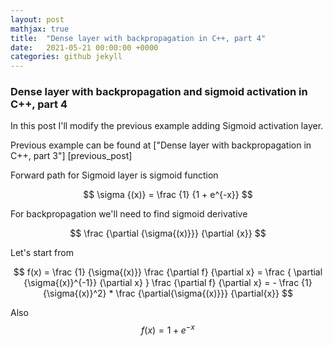 ```yaml
---
layout: post
mathjax: true
title:  "Dense layer with backpropagation in C++, part 4"
date:   2021-05-21 00:00:00 +0000
categories: github jekyll
---
```


### Dense layer with backpropagation and sigmoid activation in C++, part 4

In this post I'll modify the previous example adding Sigmoid activation layer.

Previous example can be found at ["Dense layer with backpropagation in C++, part 3"] [previous_post]

Forward path for Sigmoid layer is sigmoid function

$$ \sigma {(x)} = \frac {1} {1 + e^{-x}} $$

For backpropagation we'll need to find sigmoid derivative

$$
\frac {\partial {\sigma{(x)}}} {\partial {x}}
$$


Let's start from

$$
f(x) = \frac {1} {\sigma{(x)}}
\frac {\partial f} {\partial x} =  \frac { \partial {\sigma{(x)}^{-1}} {\partial x} }
\frac {\partial f} {\partial x} =  - \frac {1} {\sigma{(x)}^2} * \frac {\partial{\sigma{(x)}}} {\partial{x}}
$$

Also
$$
f(x) = 1 + e^{-x}
$$

